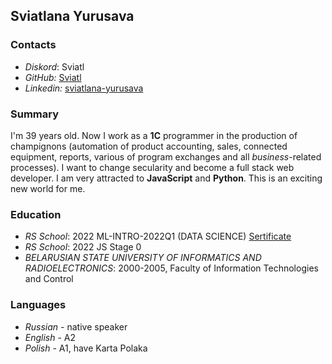 ## Sviatlana Yurusava

### Contacts
- _Diskord_: Sviatl
- _GitHub:_ [Sviatl](https://github.com/Sviatl)
- _Linkedin:_ [sviatlana-yurusava](https://www.linkedin.com/in/sviatlana-yurusava-30466bb0/)

### Summary

I'm 39 years old. Now I work as a __1C__ programmer in the production of champignons (automation of product accounting, sales, connected equipment, reports, various of program exchanges and all _business_-related processes). I want to change secularity and become a full stack web developer. I am very attracted to __JavaScript__ and __Python__. This is an exciting new world for me.

### Education
- _RS School_: 2022 ML-INTRO-2022Q1 (DATA SCIENCE) 
[Sertificate](https://app.rs.school/certificate/osqhcl1j)
- _RS School_: 2022 JS Stage 0
- _BELARUSIAN STATE UNIVERSITY OF INFORMATICS AND RADIOELECTRONICS_: 2000-2005, Faculty of Information Technologies and Control

### Languages
- _Russian_ - native speaker
- _English_ - A2
- _Polish_ - A1, have Karta Polaka

